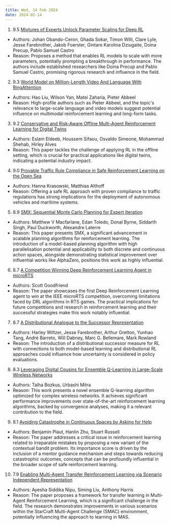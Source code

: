 ```yaml
---
title: Wed, 14 Feb 2024
date: 2024-02-14
---
```

1. 9.5 [Mixtures of Experts Unlock Parameter Scaling for Deep RL](https://arxiv.org/abs/2402.08609)
* Authors: Johan Obando-Ceron, Ghada Sokar, Timon Willi, Clare Lyle, Jesse Farebrother, Jakob Foerster, Gintare Karolina Dziugaite, Doina Precup, Pablo Samuel Castro
* Reason: Proposes a method that enables RL models to scale with more parameters, potentially prompting a breakthrough in performance. The authors include established researchers like Doina Precup and Pablo Samuel Castro, promising rigorous research and influence in the field.

2. 9.3 [World Model on Million-Length Video And Language With RingAttention](https://arxiv.org/abs/2402.08268)
* Authors: Hao Liu, Wilson Yan, Matei Zaharia, Pieter Abbeel
* Reason: High-profile authors such as Pieter Abbeel, and the topic's relevance to large-scale language and video models suggest potential influence on multimodal reinforcement learning and long-form tasks.

3. 9.2 [Conservative and Risk-Aware Offline Multi-Agent Reinforcement Learning for Digital Twins](https://arxiv.org/abs/2402.08421)
* Authors: Eslam Eldeeb, Houssem Sifaou, Osvaldo Simeone, Mohammad Shehab, Hirley Alves
* Reason: This paper tackles the challenge of applying RL in the offline setting, which is crucial for practical applications like digital twins, indicating a potential industry impact.

4. 9.0 [Provable Traffic Rule Compliance in Safe Reinforcement Learning on the Open Sea](https://arxiv.org/abs/2402.08502)
* Authors: Hanna Krasowski, Matthias Althoff
* Reason: Offering a safe RL approach with proven compliance to traffic regulations has strong implications for the deployment of autonomous vehicles and maritime systems.

5. 8.9 [SMX: Sequential Monte Carlo Planning for Expert Iteration](https://arxiv.org/abs/2402.07963)
* Authors: Matthew V Macfarlane, Edan Toledo, Donal Byrne, Siddarth Singh, Paul Duckworth, Alexandre Laterre
* Reason: This paper presents SMX, a significant advancement in scalable planning algorithms for reinforcement learning. The introduction of a model-based planning algorithm with high parallelisation potential and applicability to both discrete and continuous action spaces, alongside demonstrating statistical improvement over influential works like AlphaZero, positions this work as highly influential.

6. 8.7 [A Competition Winning Deep Reinforcement Learning Agent in microRTS](https://arxiv.org/abs/2402.08112)
* Authors: Scott Goodfriend
* Reason: The paper showcases the first Deep Reinforcement Learning agent to win at the IEEE microRTS competition, overcoming limitations faced by DRL algorithms in RTS games. The practical implications for future competitions and research in reinforcement learning and their successful strategies make this work notably influential.

7. 8.7 [A Distributional Analogue to the Successor Representation](https://arxiv.org/abs/2402.08530)
* Authors: Harley Wiltzer, Jesse Farebrother, Arthur Gretton, Yunhao Tang, André Barreto, Will Dabney, Marc G. Bellemare, Mark Rowland
* Reason: The introduction of a distributional successor measure for RL with connections to both model-based learning and distributional RL approaches could influence how uncertainty is considered in policy evaluations.

8. 8.3 [Leveraging Digital Cousins for Ensemble Q-Learning in Large-Scale Wireless Networks](https://arxiv.org/abs/2402.08022)
* Authors: Talha Bozkus, Urbashi Mitra
* Reason: This work presents a novel ensemble Q-learning algorithm optimized for complex wireless networks. It achieves significant performance improvements over state-of-the-art reinforcement learning algorithms, backed by convergence analyses, making it a relevant contribution to the field.

9. 8.1 [Avoiding Catastrophe in Continuous Spaces by Asking for Help](https://arxiv.org/abs/2402.08062)
* Authors: Benjamin Plaut, Hanlin Zhu, Stuart Russell
* Reason: The paper addresses a critical issue in reinforcement learning related to irreparable mistakes by proposing a new variant of the contextual bandit problem. Its importance score is driven by the inclusion of a mentor guidance mechanism and steps towards reducing catastrophic outcomes, concepts that can be profoundly influential in the broader scope of safe reinforcement learning.

10. 7.9 [Enabling Multi-Agent Transfer Reinforcement Learning via Scenario Independent Representation](https://arxiv.org/abs/2402.08184)
* Authors: Ayesha Siddika Nipu, Siming Liu, Anthony Harris
* Reason: The paper proposes a framework for transfer learning in Multi-Agent Reinforcement Learning, which is a significant challenge in the field. The research demonstrates improvements in various scenarios within the StarCraft Multi-Agent Challenge (SMAC) environment, potentially influencing the approach to learning in MAS.

